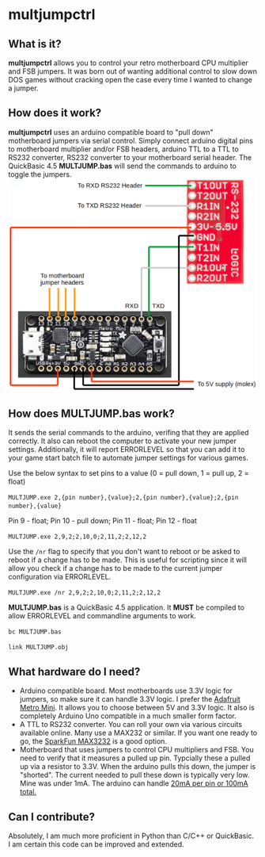 # multjumpctrl
## What is it?
**multjumpctrl** allows you to control your retro motherboard CPU multiplier and FSB jumpers. It was born out of wanting additional control to slow down DOS games without cracking open the case every time I wanted to change a jumper.
## How does it work?
**multjumpctrl** uses an arduino compatible board to "pull down" motherboard jumpers via serial control. Simply connect arduino digital pins to motherboard multiplier and/or FSB headers, arduino TTL to a TTL to RS232 converter, RS232 converter to your motherboard serial header. The QuickBasic 4.5 **MULTJUMP.bas** will send the commands to arduino to toggle the jumpers.
![alt text](https://github.com/lnxsrt/multjumpctrl/raw/master/multjump.png)
## How does MULTJUMP.bas work?
It sends the serial commands to the arduino, verifing that they are applied correctly. It also can reboot the computer to activate your new jumper settings. Additionally, it will report ERRORLEVEL so that you can add it to your game start batch file to automate jumper settings for various games.

Use the below syntax to set pins to a value (0 = pull down, 1 = pull up, 2 = float)

`MULTJUMP.exe 2,{pin number},{value};2,{pin number},{value};2,{pin number},{value}`

Pin 9 - float; Pin 10 - pull down; Pin 11 - float; Pin 12 - float

`MULTJUMP.exe 2,9,2;2,10,0;2,11,2;2,12,2`

Use the `/nr` flag to specify that you don't want to reboot or be asked to reboot if a change has to be made. This is useful for scripting since it will allow you check if a change has to be made to the current jumper configuration via ERRORLEVEL.

`MULTJUMP.exe /nr 2,9,2;2,10,0;2,11,2;2,12,2`

**MULTJUMP.bas** is a QuickBasic 4.5 application. It **MUST** be compiled to allow ERRORLEVEL and commandline arguments to work.

`bc MULTJUMP.bas`

`link MULTJUMP.obj`
## What hardware do I need?
- Arduino compatible board. Most motherboards use 3.3V logic for jumpers, so make sure it can handle 3.3V logic. I prefer the [Adafruit Metro Mini](https://www.adafruit.com/product/2590). It allows you to choose between 5V and 3.3V logic. It also is completely Arduino Uno compatible in a much smaller form factor.
- A TTL to RS232 converter. You can roll your own via various circuits available online. Many use a MAX232 or similar. If you want one ready to go, the [SparkFun MAX3232](https://www.sparkfun.com/products/11189) is a good option.
- Motherboard that uses jumpers to control CPU multipliers and FSB. You need to verify that it measures a pulled up pin. Typcially these a pulled up via a resistor to 3.3V. When the arduino pulls this down, the jumper is "shorted". The current needed to pull these down is typically very low. Mine was under 1mA. The arduino can handle [20mA per pin or 100mA total.](https://playground.arduino.cc/Main/ArduinoPinCurrentLimitations/)
## Can I contribute?
Absolutely, I am much more proficient in Python than C/C++ or QuickBasic. I am certain this code can be improved and extended.
